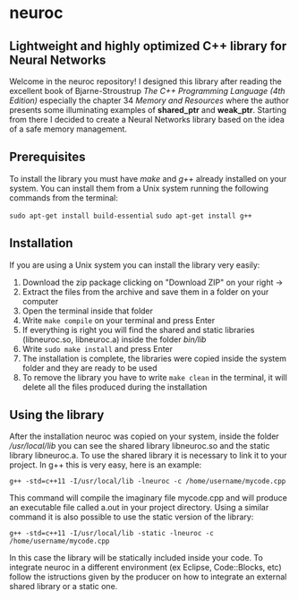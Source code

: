 neuroc
==============

Lightweight and highly optimized C++ library for Neural Networks
--------------

Welcome in the neuroc repository! I designed this library after reading the excellent book of Bjarne-Stroustrup *The C++ Programming Language (4th Edition)* especially the chapter 34 *Memory and Resources* where the author presents some illuminating examples of **shared_ptr** and **weak_ptr**. Starting from there I decided to create a Neural Networks library based on the idea of a safe memory management.

Prerequisites
--------------

To install the library you must have *make* and *g++* already installed on your system.
You can install them from a Unix system running the following commands from the terminal:

 `sudo apt-get install build-essential`
 `sudo apt-get install g++`


Installation
--------------

If you are using a Unix system you can install the library very easily:

1. Download the zip package clicking on "Download ZIP" on your right ->
2. Extract the files from the archive and save them in a folder on your computer
3. Open the terminal inside that folder
4. Write `make compile` on your terminal and press Enter
5. If everything is right you will find the shared and static libraries (libneuroc.so, libneuroc.a) inside the folder *bin/lib*
6. Write `sudo make install` and press Enter
7. The installation is complete, the libraries were copied inside the system folder and they are ready to be used
8. To remove the library you have to write `make clean` in the terminal, it will delete all the files produced during the installation


Using the library
--------------

After the installation neuroc was copied on your system, inside the folder */usr/local/lib* you can see the shared library libneuroc.so and the static library libneuroc.a. To use the shared library it is necessary to link it to your project. In g++ this is very easy, here is an example:

```
g++ -std=c++11 -I/usr/local/lib -lneuroc -c /home/username/mycode.cpp
```

This command will compile the imaginary file mycode.cpp and will produce an executable file called a.out in your project directory.
Using a similar command it is also possible to use the static version of the library:

```
g++ -std=c++11 -I/usr/local/lib -static -lneuroc -c /home/username/mycode.cpp
```
In this case the library will be statically included inside your code.
To integrate neuroc in a different environment (ex Eclipse, Code::Blocks, etc) follow the istructions given by the producer on how to integrate an external shared library or a static one.

